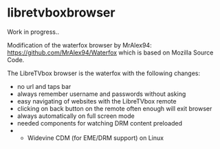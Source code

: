 # libretvboxbrowser

Work in progress..


Modification of the waterfox browser by MrAlex94:   https://github.com/MrAlex94/Waterfox
which is based on Mozilla Source Code.

The LibreTVbox browser is the waterfox with the following changes:
- no url and taps bar
- always remember username and passwords without asking
- easy navigating of websites with the LibreTVbox remote
- clicking on back button on the remote often enough will exit browser
- always automatically on full screen mode
- needed components for watching DRM content preloaded
- - Widevine CDM (for EME/DRM support) on Linux
